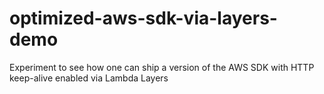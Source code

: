 # optimized-aws-sdk-via-layers-demo

Experiment to see how one can ship a version of the AWS SDK with HTTP keep-alive enabled via Lambda Layers
